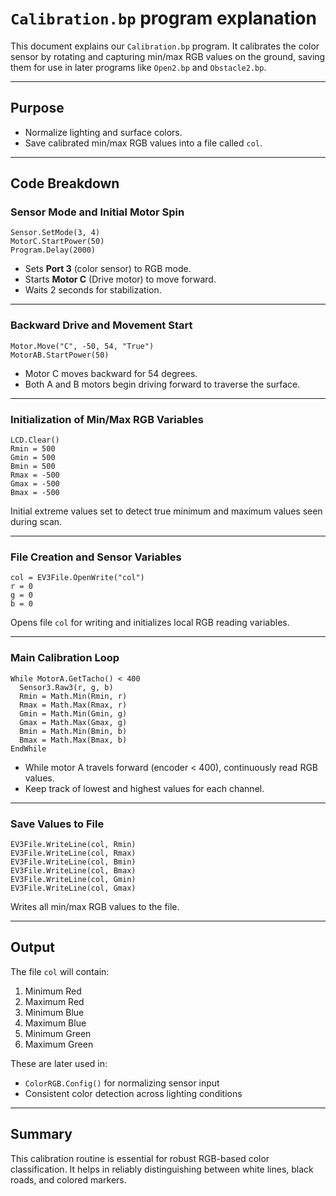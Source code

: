 # `Calibration.bp` program explanation

This document explains our `Calibration.bp` program. It calibrates the color sensor by rotating and capturing min/max RGB values on the ground, saving them for use in later programs like `Open2.bp` and `Obstacle2.bp`.

---

## Purpose

- Normalize lighting and surface colors.
- Save calibrated min/max RGB values into a file called `col`.

---

## Code Breakdown

### Sensor Mode and Initial Motor Spin

```vbnet
Sensor.SetMode(3, 4)
MotorC.StartPower(50)
Program.Delay(2000)
```

- Sets **Port 3** (color sensor) to RGB mode.
- Starts **Motor C** (Drive motor) to move forward.
- Waits 2 seconds for stabilization.

---

### Backward Drive and Movement Start

```vbnet
Motor.Move("C", -50, 54, "True")
MotorAB.StartPower(50)
```

- Motor C moves backward for 54 degrees.
- Both A and B motors begin driving forward to traverse the surface.

---

### Initialization of Min/Max RGB Variables

```vbnet
LCD.Clear()
Rmin = 500
Gmin = 500
Bmin = 500
Rmax = -500
Gmax = -500
Bmax = -500
```

Initial extreme values set to detect true minimum and maximum values seen during scan.

---

### File Creation and Sensor Variables

```vbnet
col = EV3File.OpenWrite("col")
r = 0
g = 0
b = 0
```

Opens file `col` for writing and initializes local RGB reading variables.

---

### Main Calibration Loop

```vbnet
While MotorA.GetTacho() < 400
  Sensor3.Raw3(r, g, b)
  Rmin = Math.Min(Rmin, r)
  Rmax = Math.Max(Rmax, r)
  Gmin = Math.Min(Gmin, g)
  Gmax = Math.Max(Gmax, g)
  Bmin = Math.Min(Bmin, b)
  Bmax = Math.Max(Bmax, b)
EndWhile
```

- While motor A travels forward (encoder < 400), continuously read RGB values.
- Keep track of lowest and highest values for each channel.

---

### Save Values to File

```vbnet
EV3File.WriteLine(col, Rmin)
EV3File.WriteLine(col, Rmax)
EV3File.WriteLine(col, Bmin)
EV3File.WriteLine(col, Bmax)
EV3File.WriteLine(col, Gmin)
EV3File.WriteLine(col, Gmax)
```

Writes all min/max RGB values to the file.

---

## Output

The file `col` will contain:
1. Minimum Red
2. Maximum Red
3. Minimum Blue
4. Maximum Blue
5. Minimum Green
6. Maximum Green

These are later used in:
- `ColorRGB.Config()` for normalizing sensor input
- Consistent color detection across lighting conditions

---

## Summary

This calibration routine is essential for robust RGB-based color classification. It helps in reliably distinguishing between white lines, black roads, and colored markers.

